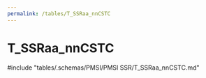 ```yaml
---
permalink: /tables/T_SSRaa_nnCSTC
---
```

# T_SSRaa_nnCSTC
<!-- SPDX-License-Identifier: MPL-2.0 -->

<!-- ATTENTION : Ne pas supprimer ou modifier la ligne ci-dessous -->
#include "tables/.schemas/PMSI/PMSI SSR/T_SSRaa_nnCSTC.md"
<!-- ATTENTION : Ne pas supprimer ou modifier la ligne ci-dessus -->
